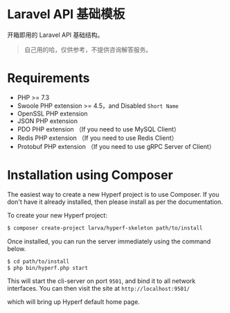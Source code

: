 # Laravel API 基础模板

开箱即用的 Laravel API 基础结构。
> 自己用的哈，仅供参考，不提供咨询解答服务。
> 
# Requirements
 - PHP >= 7.3
 - Swoole PHP extension >= 4.5，and Disabled `Short Name`
 - OpenSSL PHP extension
 - JSON PHP extension
 - PDO PHP extension （If you need to use MySQL Client）
 - Redis PHP extension （If you need to use Redis Client）
 - Protobuf PHP extension （If you need to use gRPC Server of Client）

# Installation using Composer

The easiest way to create a new Hyperf project is to use Composer. If you don't have it already installed, then please install as per the documentation.

To create your new Hyperf project:

```bash
$ composer create-project larva/hyperf-skeleton path/to/install
```

Once installed, you can run the server immediately using the command below.

```bash
$ cd path/to/install
$ php bin/hyperf.php start
```

This will start the cli-server on port `9501`, and bind it to all network interfaces. You can then visit the site at `http://localhost:9501/`

which will bring up Hyperf default home page.
